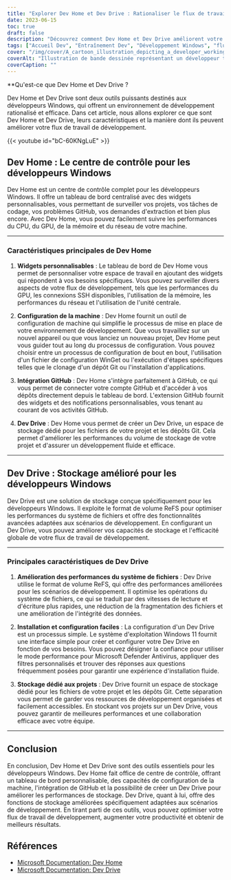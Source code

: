 ```yaml
---
title: "Explorer Dev Home et Dev Drive : Rationaliser le flux de travail du développement Windows"
date: 2023-06-15
toc: true
draft: false
description: "Découvrez comment Dev Home et Dev Drive améliorent votre flux de développement Windows grâce à des widgets personnalisables, à la configuration de la machine, à l'intégration de GitHub et à un stockage optimisé."
tags: ["Accueil Dev", "Entraînement Dev", "Développement Windows", "flux de développement", "widgets personnalisables", "configuration de la machine", "Intégration de GitHub", "stockage optimisé", "Développeurs Windows", "flux de travail rationalisé", "code management", "suivi du projet", "optimisation du stockage", "outils de développement", "productivité des développeurs", "Windows environment", "ReFS volume format", "l'optimisation des performances", "performance du système de fichiers", "Dépôts GitHub", "solution de stockage", "Windows 11", "gestion du stockage", "efficient collaboration", "actifs de développement", "outils de productivité", "Windows Dev Docs", "efficacité du développement", "optimisation du flux de travail", "Environnement de développement Windows"]
cover: "/img/cover/A_cartoon_illustration_depicting_a_developer_working.png"
coverAlt: "Illustration de bande dessinée représentant un développeur travaillant dans un environnement rationalisé et efficace avec les outils Dev Home et Dev Drive."
coverCaption: ""
---
```


**Qu'est-ce que Dev Home et Dev Drive ?

Dev Home et Dev Drive sont deux outils puissants destinés aux développeurs Windows, qui offrent un environnement de développement rationalisé et efficace. Dans cet article, nous allons explorer ce que sont Dev Home et Dev Drive, leurs caractéristiques et la manière dont ils peuvent améliorer votre flux de travail de développement.

{{< youtube id="bC-60KNgLuE" >}}

## Dev Home : Le centre de contrôle pour les développeurs Windows

Dev Home est un centre de contrôle complet pour les développeurs Windows. Il offre un tableau de bord centralisé avec des widgets personnalisables, vous permettant de surveiller vos projets, vos tâches de codage, vos problèmes GitHub, vos demandes d'extraction et bien plus encore. Avec Dev Home, vous pouvez facilement suivre les performances du CPU, du GPU, de la mémoire et du réseau de votre machine.

______

### Caractéristiques principales de Dev Home

1. **Widgets personnalisables** : Le tableau de bord de Dev Home vous permet de personnaliser votre espace de travail en ajoutant des widgets qui répondent à vos besoins spécifiques. Vous pouvez surveiller divers aspects de votre flux de développement, tels que les performances du GPU, les connexions SSH disponibles, l'utilisation de la mémoire, les performances du réseau et l'utilisation de l'unité centrale.

2. **Configuration de la machine** : Dev Home fournit un outil de configuration de machine qui simplifie le processus de mise en place de votre environnement de développement. Que vous travailliez sur un nouvel appareil ou que vous lanciez un nouveau projet, Dev Home peut vous guider tout au long du processus de configuration. Vous pouvez choisir entre un processus de configuration de bout en bout, l'utilisation d'un fichier de configuration WinGet ou l'exécution d'étapes spécifiques telles que le clonage d'un dépôt Git ou l'installation d'applications.

3. **Intégration GitHub** : Dev Home s'intègre parfaitement à GitHub, ce qui vous permet de connecter votre compte GitHub et d'accéder à vos dépôts directement depuis le tableau de bord. L'extension GitHub fournit des widgets et des notifications personnalisables, vous tenant au courant de vos activités GitHub.

4. **Dev Drive** : Dev Home vous permet de créer un Dev Drive, un espace de stockage dédié pour les fichiers de votre projet et les dépôts Git. Cela permet d'améliorer les performances du volume de stockage de votre projet et d'assurer un développement fluide et efficace.

______

## Dev Drive : Stockage amélioré pour les développeurs Windows

Dev Drive est une solution de stockage conçue spécifiquement pour les développeurs Windows. Il exploite le format de volume ReFS pour optimiser les performances du système de fichiers et offre des fonctionnalités avancées adaptées aux scénarios de développement. En configurant un Dev Drive, vous pouvez améliorer vos capacités de stockage et l'efficacité globale de votre flux de travail de développement.

______

### Principales caractéristiques de Dev Drive

1. **Amélioration des performances du système de fichiers** : Dev Drive utilise le format de volume ReFS, qui offre des performances améliorées pour les scénarios de développement. Il optimise les opérations du système de fichiers, ce qui se traduit par des vitesses de lecture et d'écriture plus rapides, une réduction de la fragmentation des fichiers et une amélioration de l'intégrité des données.

2. **Installation et configuration faciles** : La configuration d'un Dev Drive est un processus simple. Le système d'exploitation Windows 11 fournit une interface simple pour créer et configurer votre Dev Drive en fonction de vos besoins. Vous pouvez désigner la confiance pour utiliser le mode performance pour Microsoft Defender Antivirus, appliquer des filtres personnalisés et trouver des réponses aux questions fréquemment posées pour garantir une expérience d'installation fluide.

3. **Stockage dédié aux projets** : Dev Drive fournit un espace de stockage dédié pour les fichiers de votre projet et les dépôts Git. Cette séparation vous permet de garder vos ressources de développement organisées et facilement accessibles. En stockant vos projets sur un Dev Drive, vous pouvez garantir de meilleures performances et une collaboration efficace avec votre équipe.

______

## Conclusion

En conclusion, Dev Home et Dev Drive sont des outils essentiels pour les développeurs Windows. Dev Home fait office de centre de contrôle, offrant un tableau de bord personnalisable, des capacités de configuration de la machine, l'intégration de GitHub et la possibilité de créer un Dev Drive pour améliorer les performances de stockage. Dev Drive, quant à lui, offre des fonctions de stockage améliorées spécifiquement adaptées aux scénarios de développement. En tirant parti de ces outils, vous pouvez optimiser votre flux de travail de développement, augmenter votre productivité et obtenir de meilleurs résultats.

## Références
- [Microsoft Documentation: Dev Home](https://learn.microsoft.com/en-us/windows/dev-home/?WT.mc_id=windows-c9-niner)
- [Microsoft Documentation: Dev Drive](https://learn.microsoft.com/en-us/windows/dev-drive/?WT.mc_id=windows-c9-niner)
